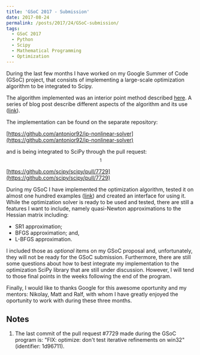 ```yaml
---
title: 'GSoC 2017 - Submission'
date: 2017-08-24
permalink: /posts/2017/24/GSoC-submission/
tags:
  - GSoC 2017
  - Python
  - Scipy
  - Mathematical Programming
  - Optimization
---
```


During the last few months I have worked on my Google Summer of Code (GSoC) project, that 
consists of implementing a large-scale optimization algorithm to be integrated to Scipy.

The algorithm implemented was an interior point method
described [here](https://antonior92.github.io/posts/2017/07/interior-point-method/).
A series of blog post describe different aspects of the algorithm and its use 
([link](https://antonior92.github.io/tags/#gsoc-2017)).

The implementation can be found on the separate repository:

[https://github.com/antonior92/ip-nonlinear-solver](https://github.com/antonior92/ip-nonlinear-solver)

and is being integrated to SciPy through the pull request:$$^1$$

[https://github.com/scipy/scipy/pull/7729](https://github.com/scipy/scipy/pull/7729)

During my GSoC I have implemented the optimization algorithm, tested it on almost one hundred examples 
([link](https://antonior92.github.io/posts/2017/00/NumericalResults/)) and created
an interface for using it. While the optimization solver is ready to be used and tested,
there are still a features I want to include, namely quasi-Newton approximations to the Hessian matrix including:

- SR1 approximation;
- BFGS approximation; and,
- L-BFGS approximation.
    
I included those as *optional* items on my GSoC proposal and, unfortunately, they will not be ready for the GSoC submission. 
Furthermore, there are still some questions about how to best integrate my implementation to the optimization
SciPy library that are still under discussion. However, I will tend to those final points in the weeks following the end of the program.

Finally, I would like to thanks Google for this awesome oportunity and
my mentors: Nikolay, Matt and Ralf, with whom I have greatly enjoyed the oportunity
to work with during these three months.


## Notes

1. The last commit of the pull request \#7729 made during the GSoC program is:
"FIX: optimize: don't test iterative refinements on win32" (identifier: 1d96711).

